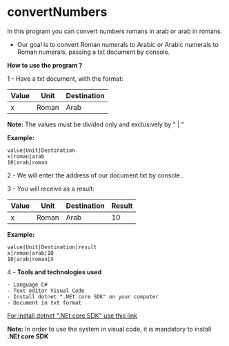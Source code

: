# convertNumbers
In this program you can convert numbers romans in arab or arab in romans.

* Our goal is to convert Roman numerals to Arabic or Arabic numerals to Roman numerals, passing a txt document by console.

**How to use the program ?** 

1 - Have a txt document, with the format: 

| Value | Unit | Destination |
| ----- | ---- | ----|
| x | Roman | Arab |

**Note:** The values must be divided only and exclusively by " | "

**Example:** 
```
value|Unit|Destination
x|roman|arab
10|arab|roman
```
       
2 - We will enter the address of our document txt by console..

3 - You will receive as a result: 

| Value | Unit | Destination | Result  |
| ----- | ---- | ---- | ---- |
| x | Roman | Arab |  10  |

**Example:** 
```
value|Unit|Destination|result
x|roman|arab|10
10|arab|roman|X
```

4 - **Tools and technologies used**

    - Language C# 
    - Text editor Visual Code 
    - Install dotnet ".NEt core SDK" on your computer
    - Document in txt format 

[For install dotnet ".NEt core SDK" use this link ](https://dotnet.microsoft.com/download)

**Note:** In order to use the system in visual code, it is mandatory to install **.NEt core SDK**
